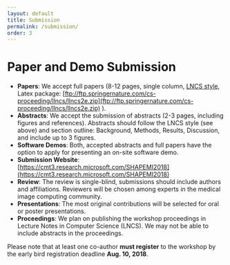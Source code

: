 ```yaml
---
layout: default
title: Submission
permalink: /submission/
order: 3
---
```

# Paper and Demo Submission

* **Papers**: We accept full papers (8-12 pages, single column, [LNCS style](http://www.springer.com/de/it-informatik/lncs/conference-proceedings-guidelines), Latex package: [ftp://ftp.springernature.com/cs-proceeding/llncs/llncs2e.zip](ftp://ftp.springernature.com/cs-proceeding/llncs/llncs2e.zip) ). 
* **Abstracts**: We accept the submission of abstracts (2-3 pages, including figures and references). Abstracts should follow the LNCS style (see above) and section outline: Background, Methods, Results, Discussion, and include up to 3 figures. 
* **Software Demos**: Both, accepted abstracts and full papers have the option to apply for presenting an on-site software demo. 
* **Submission Website**: [https://cmt3.research.microsoft.com/SHAPEMI2018](https://cmt3.research.microsoft.com/SHAPEMI2018)
* **Review**: The review is single-blind, submissions should include authors and affiliations. Reviewers will be chosen among experts in the medical image computing community.
* **Presentations**: The most original contributions will be selected for oral or poster presentations.
* **Proceedings**: We plan on publishing the workshop proceedings in Lecture Notes in Computer Science (LNCS). We may not be able to include abstracts in the proceedings.

Please note that at least one co-author **must register** to the workshop by the early bird registration deadline **Aug. 10, 2018**.
